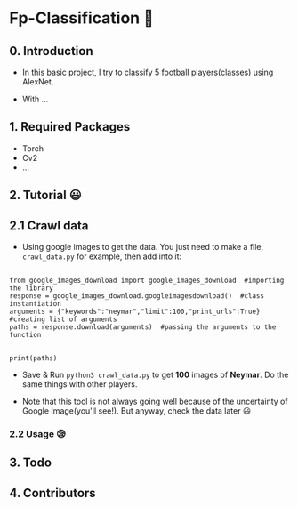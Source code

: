 # Fp-Classification :raising_hand:

## 0. Introduction

- In this basic project, I try to classify 5 football players(classes) using AlexNet. 

- With ...

## 1. Required Packages

- Torch
- Cv2
- ...

## 2. Tutorial :smiley:

## 2.1 Crawl data

- Using google images to get the data. You just need to make a file, `crawl_data.py` for example, then add into it:

```

from google_images_download import google_images_download  #importing the library 
response = google_images_download.googleimagesdownload()  #class instantiation 
arguments = {"keywords":"neymar","limit":100,"print_urls":True}  #creating list of arguments 
paths = response.download(arguments)  #passing the arguments to the function 


print(paths)

```
 

- Save & Run `python3 crawl_data.py` to get **100** images of **Neymar**. Do the same things with other players.

- Note that this tool is not always going well because of the uncertainty of Google Image(you'll see!). But anyway, check the data later :smiley:



### 2.2 Usage :sleepy:



## 3. Todo


## 4. Contributors

